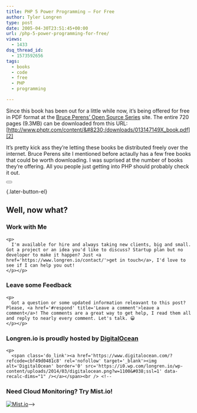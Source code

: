 ```yaml
---
title: PHP 5 Power Programming – For Free
author: Tyler Longren
type: post
date: 2005-04-30T23:51:45+00:00
url: /php-5-power-programming-for-free/
views:
  - 1433
dsq_thread_id:
  - 1573592656
tags:
  - books
  - code
  - free
  - PHP
  - programming

---
```

Since this book has been out for a little while now, it&#8217;s being offered for free in PDF format at the [Bruce Perens&#8217; Open Source Series][1] site. The entire 720 pages (9.3MB) can be downloaded from this URL:  
[http://www.phptr.com/content/&#8230;/downloads/013147149X_book.pdf][2]

It&#8217;s pretty kick ass they&#8217;re letting these books be distributed freely over the internet. Bruce Perens site I mentioned before actaully has a few free books that could be worth downloading. I was suprised at the number of books they&#8217;re offering. All you people just getting into PHP should probably check it out. 

<div class="wpulike wpulike-default " >
  <div class="wp_ulike_general_class wp_ulike_is_not_liked">
    <button type="button"
					aria-label="Like Button"
					data-ulike-id="1833"
					data-ulike-nonce="7c11f9e8c4"
					data-ulike-type="likeThis"
					data-ulike-template="wpulike-default"
					data-ulike-display-likers="0"
					data-ulike-disable-pophover="0"
					class="wp_ulike_btn wp_ulike_put_image wp_likethis_1833"></button><span class="count-box"></span>
  </div>
</div>

[][3]{.later-button-el}

<div class='what-next'>
  <h2>
    Well, now what?
  </h2>
  
  <div class='hire'>
    <h3>
      Work with Me
    </h3>
    
    <p>
      I'm available for hire and always taking new clients, big and small. Got a project or an idea you'd like to discuss? Startup plan but no developer to make it happen? Just <a href='https://www.longren.io/contact/'>get in touch</a>, I'd love to see if I can help you out!
    </p></p>
  </div>
  
  <div class='hire'>
    <h3>
      Leave some Feedback
    </h3>
    
    <p>
      Got a question or some updated information releavant to this post? Please, <a href='#respond' title='Leave a comment'>leave a comment</a>! The comments are a great way to get help, I read them all and reply to nearly every comment. Let's talk. 😀
    </p></p>
  </div>
  
  <div class='now-what-bottom-ad'>
    <h3>
      Longren.io is proudly hosted by <a href='https://www.digitalocean.com/?refcode=cbf49d0481c8'>DigitalOcean</a>
    </h3>
    
    <p>
      <span class='do_link'><a href='https://www.digitalocean.com/?refcode=cbf49d0481c8' rel='nofollow' target='_blank'><img alt='DigitalOcean' border='0' src='https://i0.wp.com/longren.io/wp-content/uploads/2014/03/digitalocean.png?w=1100&#038;ssl=1' data-recalc-dims="1" /></a></span><br /> <!--

<h3>Need Cloud Monitoring? Try Mist.io!</h3>

<span class='do_link'><a href='http://mist.io/?ref=tyler' rel='nofollow' target='_blank'><img alt='Mist.io' border='0' src='https://i0.wp.com/longren.io/wp-content/uploads/2014/04/mistio.jpg?w=1100&#038;ssl=1' data-recalc-dims="1"></a></span>--></div> </div>

 [1]: http://www.phptr.com/promotion/1484?redir=1
 [2]: http://www.phptr.com/content/images/013147149X/downloads/013147149X_book.pdf
 [3]: #